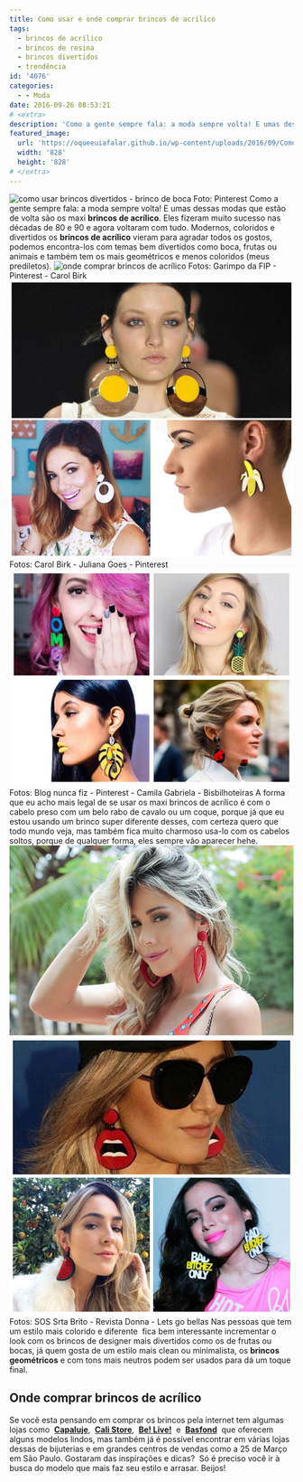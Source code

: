 ```yaml
---
title: Como usar e onde comprar brincos de acrílico
tags:
  - brincos de acrílico
  - brincos de resina
  - brincos divertidos
  - trendência
id: '4076'
categories:
  - - Moda
date: 2016-09-26 08:53:21
# <extra>
description: 'Como a gente sempre fala: a moda sempre volta! E umas dessas modas que estão de volta são os maxi brincos de acrílico. Eles fizeram muito sucesso nas décadas de 80 e 90 e agora voltaram com tudo. Modernos, coloridos e divertidos os brincos de acrílico vieram para agradar todos os gostos, podemos encontra-los com temas bem divertidos como boca, frutas ou animais e também tem os mais geométricos e menos coloridos (meus prediletos). A forma que eu acho mais legal de se usar os maxi brincos de acrílico é com o cabelo preso com um belo rabo de cavalo ou um coque, porque já que eu estou usando um brinco super diferente desses, com certeza quero que todo mundo veja, mas também fica muito charmoso usa-lo com os cabelos soltos, porque de qualquer forma, eles sempre vão aparecer hehe. &hellip;'
featured_image: 
  url: 'https://oqueeuiafalar.github.io/wp-content/uploads/2016/09/Como-usar-brincos-de-acrílico.jpg'
  width: '828'
  height: '828'
# </extra>
---
```


![como usar brincos divertidos - brinco de boca](/wp-content/uploads/2016/09/Como-usar-brincos-de-acrílico.jpg) Foto: Pinterest Como a gente sempre fala: a moda sempre volta! E umas dessas modas que estão de volta são os maxi **brincos de acrílico**. Eles fizeram muito sucesso nas décadas de 80 e 90 e agora voltaram com tudo. Modernos, coloridos e divertidos os **brincos de acrílico** vieram para agradar todos os gostos, podemos encontra-los com temas bem divertidos como boca, frutas ou animais e também tem os mais geométricos e menos coloridos (meus prediletos). ![onde comprar brincos de acrílico ](/wp-content/uploads/2016/09/como-usar-brincos-de-acrílico.jpg) Fotos: Garimpo da FIP - Pinterest - Carol Birk ![brincos de resina - como usar](/wp-content/uploads/2016/09/inspirações-com-brincos-de-resina.jpg) Fotos: Carol Birk - Juliana Goes - Pinterest ![onde comprar brincos de resina](/wp-content/uploads/2016/09/como-usar-brinco-de-resina.jpg) Fotos: Blog nunca fiz - Pinterest - Camila Gabriela - Bisbilhoteiras A forma que eu acho mais legal de se usar os maxi brincos de acrílico é com o cabelo preso com um belo rabo de cavalo ou um coque, porque já que eu estou usando um brinco super diferente desses, com certeza quero que todo mundo veja, mas também fica muito charmoso usa-lo com os cabelos soltos, porque de qualquer forma, eles sempre vão aparecer hehe. ![looks com brincos de acrílico ](/wp-content/uploads/2016/09/Como-usar-brincos-de-acrílico-inspirações.jpg) ![brincos divertidos - como usar e onde comprar](/wp-content/uploads/2016/09/brincos-de-resina-como-usar-e-onde-comprar.jpg) Fotos: SOS Srta Brito - Revista Donna - Lets go bellas Nas pessoas que tem um estilo mais colorido e diferente  fica bem interessante incrementar o look com os brincos de designer mais divertidos como os de frutas ou bocas, já quem gosta de um estilo mais clean ou minimalista, os **brincos geométricos** e com tons mais neutros podem ser usados para dá um toque final.

## Onde comprar brincos de acrílico

Se você esta pensando em comprar os brincos pela internet tem algumas lojas como  [**Capaluje**](http://www.capajule.com.br/brinco-bijuteriafina),  [**Cali Store**](http://www.calistore.com.br/brincos-ct-809e6),  [**Be! Live!**](http://www.beliveloja.com.br/buscar?q=brincos+de+acr%C3%ADlico)  e  [**Basfond**](http://www.basfond.com/)  que oferecem alguns modelos lindos, mas também já é possível encontrar em várias lojas dessas de bijuterias e em grandes centros de vendas como a 25 de Março em São Paulo. Gostaram das inspirações e dicas?  Só é preciso você ir à busca do modelo que mais faz seu estilo e arrasar. Beijos!
